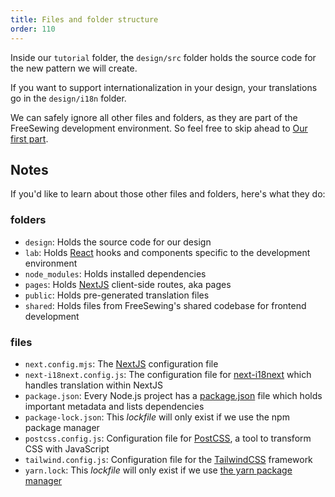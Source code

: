 ```yaml
---
title: Files and folder structure
order: 110
---
```


Inside our `tutorial` folder, the `design/src` folder holds the source code for
the new pattern we will create.

If you want to support internationalization in your design, your translations 
go in the `design/i18n` folder. 

We can safely ignore all other files and folders, as they are part of the
FreeSewing development environment.
So feel free to skip ahead to [Our first part](/tutorials/pattern-design/our-first-part).

## Notes

If you'd like to learn about those other files and folders, here's what they do:

### folders

- `design`: Holds the source code for our design
- `lab`: Holds [React][react] hooks and components specific to the development environment
- `node_modules`: Holds installed dependencies
- `pages`: Holds [NextJS][next] client-side routes, aka pages
- `public`: Holds pre-generated translation files
- `shared`: Holds files from FreeSewing's shared codebase for frontend development

### files

- `next.config.mjs`: The [NextJS][next] configuration file
- `next-i18next.config.js`: The configuration file for [next-i18next][i18n] which handles translation within NextJS
- `package.json`: Every Node.js project has a [package.json][pkg] file which holds important metadata and lists dependencies
- `package-lock.json`: This *lockfile* will only exist if we use the npm package manager
- `postcss.config.js`: Configuration file for [PostCSS][postcss], a tool to transform CSS with JavaScript
- `tailwind.config.js`: Configuration file for the [TailwindCSS][tailwind] framework
- `yarn.lock`: This *lockfile* will only exist if we use [the yarn package manager][yarn]

[next]: https://nextjs.org/
[tailwind]: https://tailwindcss.com/
[postcss]: https://postcss.org/
[yarn]: https://yarnpkg.com/
[pkg]: https://docs.npmjs.com/cli/v8/configuring-npm/package-json
[react]: https://reactjs.org/
[i18n]: https://next.i18next.com
